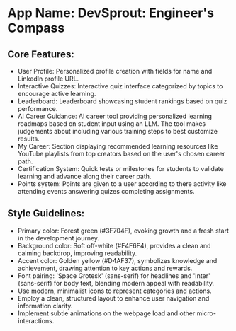 # **App Name**: DevSprout: Engineer's Compass

## Core Features:

- User Profile: Personalized profile creation with fields for name and LinkedIn profile URL.
- Interactive Quizzes: Interactive quiz interface categorized by topics to encourage active learning.
- Leaderboard: Leaderboard showcasing student rankings based on quiz performance.
- AI Career Guidance: AI career tool providing personalized learning roadmaps based on student input using an LLM. The tool makes judgements about including various training steps to best customize results.
- My Career: Section displaying recommended learning resources like YouTube playlists from top creators based on the user's chosen career path.
- Certification System: Quick tests or milestones for students to validate learning and advance along their career path.
- Points system: Points are given to a user according to there activity like attending events answering quizes completing assignments.

## Style Guidelines:

- Primary color: Forest green (#3F704F), evoking growth and a fresh start in the development journey.
- Background color: Soft off-white (#F4F6F4), provides a clean and calming backdrop, improving readability.
- Accent color: Golden yellow (#D4AF37), symbolizes knowledge and achievement, drawing attention to key actions and rewards.
- Font pairing: 'Space Grotesk' (sans-serif) for headlines and 'Inter' (sans-serif) for body text, blending modern appeal with readability.
- Use modern, minimalist icons to represent categories and actions.
- Employ a clean, structured layout to enhance user navigation and information clarity.
- Implement subtle animations on the webpage load and other micro-interactions.